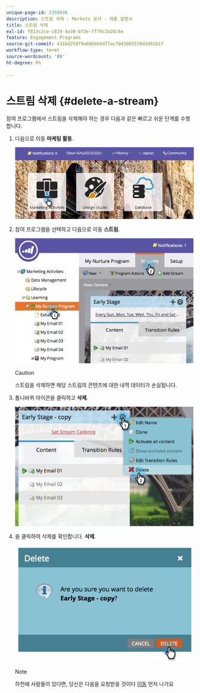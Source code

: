 ```yaml
---
unique-page-id: 2359936
description: 스트림 삭제 - Marketo 문서 - 제품 설명서
title: 스트림 삭제
exl-id: f813c2ce-c819-4a38-bf3e-ff79c2a28c6e
feature: Engagement Programs
source-git-commit: 431bd258f9a68bbb9df7acf043085578d3d91b1f
workflow-type: tm+mt
source-wordcount: '89'
ht-degree: 0%

---
```


# 스트림 삭제 {#delete-a-stream}

참여 프로그램에서 스트림을 삭제해야 하는 경우 다음과 같은 빠르고 쉬운 단계를 수행합니다.

1. 다음으로 이동 **마케팅 활동**.

   ![](assets/login-marketing-activities-1.png)

1. 참여 프로그램을 선택하고 다음으로 이동 **스트림**.

   ![](assets/cloneasteam-2.jpg)

   >[!CAUTION]
   >
   >스트림을 삭제하면 해당 스트림의 콘텐츠에 대한 내역 데이터가 손실됩니다.

1. 톱니바퀴 아이콘을 클릭하고 **삭제**.

   ![](assets/image2014-9-15-17-3a47-3a27.png)

1. 을 클릭하여 삭제를 확인합니다. **삭제**.

   ![](assets/image2014-9-15-17-3a47-3a31.png)

   >[!NOTE]
   >
   >하천에 사람들이 있다면, 당신은 다음을 요청받을 것이다 [이동](/help/marketo/product-docs/core-marketo-concepts/smart-campaigns/program-flow-actions/change-engagement-program-stream.md) 먼저 나가요
